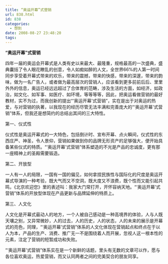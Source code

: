 ```yaml
---
title: “奥运开幕”式营销
url: 838.html
id: 838
categories:
  - 想到
date: 2008-08-27 23:48:20
tags:
---
```


**“奥运开幕”式营销**

  
四年一届的奥运会开幕式是人类有史以来最大、最隆重，规格最高的一次盛典，盛典囊括了令人眼花瞭乱的创意，令人如痴如醉的人文，全世界66%的人第一时间同步享受着开幕式带来的欢乐，带来的震撼，带来的快感，带来的深邃，带来的韵味，做为一名广告人，或者做为最高层次的营销人，应该看到更多前前后后、里里外外的信息，奥运已经远远超过了合体育的范畴，涉及生活的方面，如经济，如政治，如文化、如军事、如医疗、如环境，等等等等，因此，把奥运看做营销的最好教材，实不为过，而我创新的提出“‘奥运开幕’式营销”，实在是出于对奥运的热爱，与对营销的执著，以我现在的经历尽管无法丰满和完善庞大的“‘奥运开幕’式营销”体系，但我还是想简约的总结出其间的三大特性。  
  
第一、仪式性  
  
仪式性是奥运开幕式的一大特色，包括倒计时、宣布开幕、点火瞬间，仪式性的东西庄严、神圣，令人景仰，营销如果做到你的品牌无形资产的足够强大，便开始具备某些仪式的特质。“‘奥运开幕’式营销”体系塑造的不光是产品的忠诚度，更有那一座精神上的圣殿需要锻造。  
  
第二、开放型  
  
一人有一人的局限，一国有一国的偏见，如何拿捏民族性与国际化的尺度是奥运开幕式导演的一种考验，既大气而又不空洞，既大度又不浪费，既个性而又能引起共鸣，《北京欢迎您》里的表述叫：我家大门常打开，开怀容纳天地。“‘奥运开幕’式营销”体系的开放型体现在产品更新与品牌延伸的特质上。  
  
第三、人文化  
  
人文化是开幕式最动人的地方，一个人被自己感动是一种高境界的体验，人与人既天壤之别，又异常微妙，人的过去，人的历史，人的状态，人的未来的展示是开幕式的亮色，同理，“‘奥运开幕’式营销”体系的人文化体现在营销起点和终点在于以人为本，产品的生产、消费、推广无一不是围绕着人而开展，忽视人这一根本性的元素，注定了营销的短暂成功和失败。  
  
“‘奥运开幕’式营销”体系实在是一个新鲜的话题，里头有无数的文章可以作，愿与各位喜欢奥运，热爱营销，而又认同两者之间的完美契合的朋友同享。